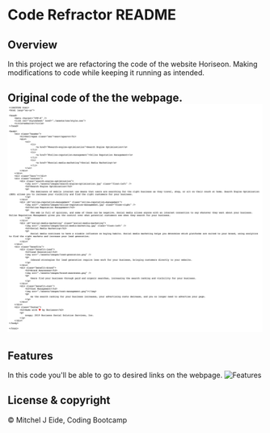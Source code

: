 # Code Refractor README 

## Overview 
In this project we are refactoring the code of the website Horiseon. Making modifications to code while keeping it running as intended. 

Original code of the the webpage.
![Original Code](assets/images/Originialcode.png) 
---
## Features
In this code you'll be able to go to desired links on the webpage. 
![Features](assets/images/Webpage%20features.gif)

## License & copyright 
© Mitchel J Eide, Coding Bootcamp
